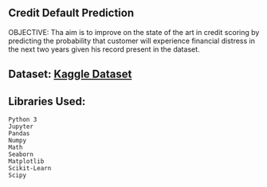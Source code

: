 ## Credit Default Prediction

OBJECTIVE: Tha aim is to improve on the state of the art in credit scoring by predicting the probability that customer will experience financial distress in the next two years given his record present in the dataset.

## Dataset: [Kaggle Dataset](https://www.kaggle.com/c/GiveMeSomeCredit/data)

## Libraries Used:
```
Python 3
Jupyter
Pandas
Numpy
Math
Seaborn
Matplotlib
Scikit-Learn
Scipy
```
